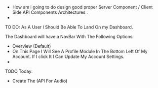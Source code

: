 - How am i going to do design good proper Server Component / Client Side API Components Architectures .
-

TO DO:
As A User I Should Be Able To Land On my Dashboard.

The Dashboard will have a NavBar With The Following Options:

- Overview (Default)
- On This Page I Will See A Profile Module In The Bottom Left Of My Account. If I click It I Can Update My Account Settings.
-

TODO Today:

- Create The (API For Audio)
